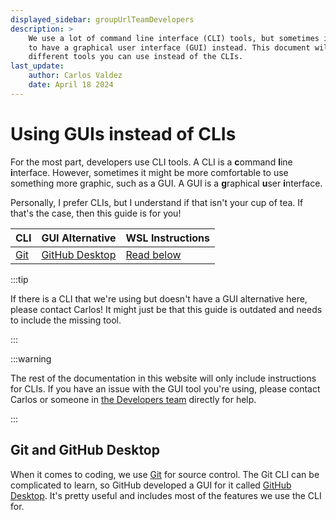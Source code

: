 ```yaml
---
displayed_sidebar: groupUrlTeamDevelopers
description: >
    We use a lot of command line interface (CLI) tools, but sometimes it's nice
    to have a graphical user interface (GUI) instead. This document will outline
    different tools you can use instead of the CLIs.
last_update:
    author: Carlos Valdez
    date: April 18 2024
---
```

# Using GUIs instead of CLIs

For the most part, developers use CLI tools. A CLI is a **c**ommand **l**ine
**i**nterface. However, sometimes it might be more comfortable to use something
more graphic, such as a GUI. A GUI is a **g**raphical **u**ser **i**nterface.

Personally, I prefer CLIs, but I understand if that isn't your cup of tea. If
that's the case, then this guide is for you!

| CLI                         | GUI Alternative                               | WSL Instructions                      |
| --------------------------- | --------------------------------------------- | ------------------------------------- |
| [Git](https://git-scm.com/) | [GitHub Desktop](https://desktop.github.com/) | [Read below](#git-and-github-desktop) |

:::tip

If there is a CLI that we're using but doesn't have a GUI alternative here,
please contact Carlos! It might just be that this guide is outdated and needs
to include the missing tool.

:::

:::warning

The rest of the documentation in this website will only include instructions for
CLIs. If you have an issue with the GUI tool you're using, please contact Carlos
or someone in [the Developers team](/url/developers/) directly for help.

:::

## Git and GitHub Desktop

When it comes to coding, we use [Git](https://git-scm.com/) for source control.
The Git CLI can be complicated to learn, so GitHub developed a GUI for it called
[GitHub Desktop](https://desktop.github.com/). It's pretty useful and includes
most of the features we use the CLI for.
